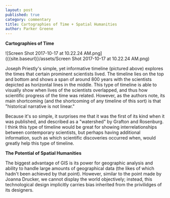 ```yaml
---
layout: post
published: true
category: commentary
title: Cartographies of Time + Spatial Humanities
author: Parker Greene
---
```


**Cartographies of Time**

![Screen Shot 2017-10-17 at 10.22.24 AM.png]({{site.baseurl}}/assets/Screen Shot 2017-10-17 at 10.22.24 AM.png)

Joseph Priestly's simple, yet informative timeline (pictured above) explores the times that certain prominent scientists lived. The timeline lies on the top and bottom and shows a span of around 800 years with the scientists depicted as horizontal lines in the middle. This type of timeline is able to visually show when lives of the scientists overlapped, and thus how scientific progress of the time was related. However, as the authors note, its main shortcoming (and the shortcoming of any timeline of this sort) is that "historical narrative is not linear."

Because it's so simple, it surprises me that it was the first of its kind when it was published, and described as a "watershed" by Grafton and Rosenburg. I think this type of timeline would be great for showing interrelationships between contemporary scientists, but perhaps having additional information, such as which scientific discoveries occurred when, would greatly help this type of timeline.

**The Potential of Spatial Humanities**

The biggest advantage of GIS is its power for geographic analysis and ability to handle large amounts of geographical data (the likes of which hadn't been achieved by that point). However, similar to the point made by Joanna Drucker, we cannot display the world objectively; instead, this technological design implicitly carries bias inherited from the privilidges of its designers.
